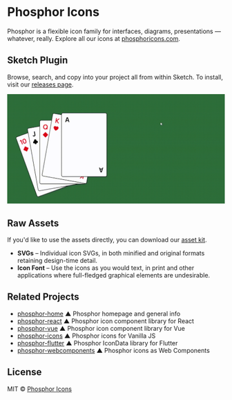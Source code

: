 # Phosphor Icons

Phosphor is a flexible icon family for interfaces, diagrams, presentations — whatever, really. Explore all our icons at [phosphoricons.com](https://phosphoricons.com).

## Sketch Plugin

Browse, search, and copy into your project all from within Sketch. To install, visit our [releases page](https://github.com/phosphor-icons/phosphor-sketch/releases).

<img src="/meta/plugin-demo.gif" />

## Raw Assets

If you'd like to use the assets directly, you can download our [asset kit](https://www.phosphoricons.com/assets/phosphor-icons.zip).

- **SVGs** – Individual icon SVGs, in both minified and original formats retaining design-time detail.
- **Icon Font** – Use the icons as you would text, in print and other applications where full-fledged graphical elements are undesirable.

<!-- ### Source Files
- **Sketch**
- **Illustrator**
- **Figma** -->

## Related Projects

- [phosphor-home](https://github.com/phosphor-icons/phosphor-home) ▲ Phosphor homepage and general info
- [phosphor-react](https://github.com/phosphor-icons/phosphor-react) ▲ Phosphor icon component library for React
- [phosphor-vue](https://github.com/phosphor-icons/phosphor-vue) ▲ Phosphor icon component library for Vue
- [phosphor-icons](https://github.com/phosphor-icons/phosphor-icons) ▲ Phosphor icons for Vanilla JS
- [phosphor-flutter](https://github.com/phosphor-icons/phosphor-flutter) ▲ Phosphor IconData library for Flutter
- [phosphor-webcomponents](https://github.com/phosphor-icons/phosphor-webcomponents) ▲ Phosphor icons as Web Components

## License

MIT © [Phosphor Icons](https://github.com/phosphor-icons)
